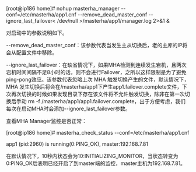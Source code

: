 

[root@ip186 home]# nohup masterha_manager --conf=/etc/masterha/app1.cnf --remove_dead_master_conf --ignore_last_failover< /dev/null >/masterha/app1/manager.log 2>&1 &

对启动中的参数说明如下。

--remove_dead_master_conf：该参数代表当发生主从切换后，老的主库的IP将会从配置文件中移除。

--ignore_last_failover：在缺省情况下，如果MHA检测到连续发生宕机，且两次宕机时间间隔不足8小时的话，则不会进行Failover，之所以这样限制是为了避免ping-pong效应。该参数代表忽略上次 MHA 触发切换产生的文件，默认情况下， MHA 发生切换后将会在/masterha/app1下产生app1.failover.complete文件，下次再次切换的时候如果发现目录下存在该文件将不允许触发切换，除非在第一次切换后手动 rm -f /masterha/app1/app1.failover.complete，出于方便考虑，我们每次在启动MHA时会添加--ignore_last_failover参数。

查看MHA Manager监控是否正常：

[root@ip186 home]# masterha_check_status --conf=/etc/masterha/app1.cnf

app1 (pid:2960) is running(0:PING_OK), master:192.168.7.81

在默认情况下，10秒内状态会为10:INITIALIZING_MONITOR，当状态转变为0:PING_OK后表明已经开启了到master端的监控，master主机为192.168.7.81。



